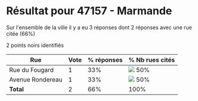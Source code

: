 # Résultat pour 47157 - Marmande

Sur l'ensemble de la ville il y a eu 3 réponses dont 2 réponses avec une rue citée (66%)

2 points noirs identifiés

| Rue | Vote | % réponses | % Nb rues cités|
|-----|------|------------|----------------|
| Rue du Fougard | 1 | 33% | <img src="../../img/bar_50.gif" />&nbsp;50%|
| Avenue Rondereau | 1 | 33% | <img src="../../img/bar_50.gif" />&nbsp;50%|
| **Total** | 2 | 66% | 100%|
